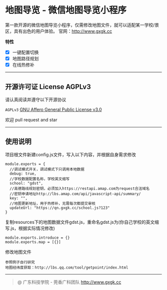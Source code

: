 地图导览 - 微信地图导览小程序
===
第一款开源的微信地图导览小程序，仅需修改地图文件，就可以适配某一学校/景区，具有出色的用户体验。
官网：http://www.gxgk.cc

**特性** 

- [x] 一键配置切换
- [x] 地图路径规划
- [x] 在线热修补

---

## 开源许可证 License AGPLv3
 
请认真阅读并遵守以下开源协议

`AGPLv3` [GNU Affero General Public License v3.0](https://github.com/gxgk/map/blob/master/LICENSE)

欢迎 pull request and star

---

## 使用说明

项目根文件新建config.js文件，写入以下内容，并根据自身需求修改

```
module.exports = {
  //调试模式开关，调试模式下只调用本地数据
  debug: true,
  //学校数据配置名称，学校英文缩写
  school: "gdst",
  //高德路线规划密钥，必须加入https://restapi.amap.com为request合法域名
  //密钥申请地址http://lbs.amap.com/api/javascript-api/summary/
  key: "", 
  //地图更新地址，用于热修补，无需每次都提交审核
  updateUrl: "https://qn.gxgk.cc/school.js?123"
}
```

复制resources下的地图数据文件gdst.js，重命名gdst.js为(你自己学校的英文缩写.js，根据实际情况修改)

```
module.exports.introduce = {}
module.exports.map = [{}]
``` 

修改地图文件

```
参照例子自行研究
地图经纬度获取：http://lbs.qq.com/tool/getpoint/index.html
``` 

---


> @ 广东科技学院 - 莞香广科团队 http://www.gxgk.cc